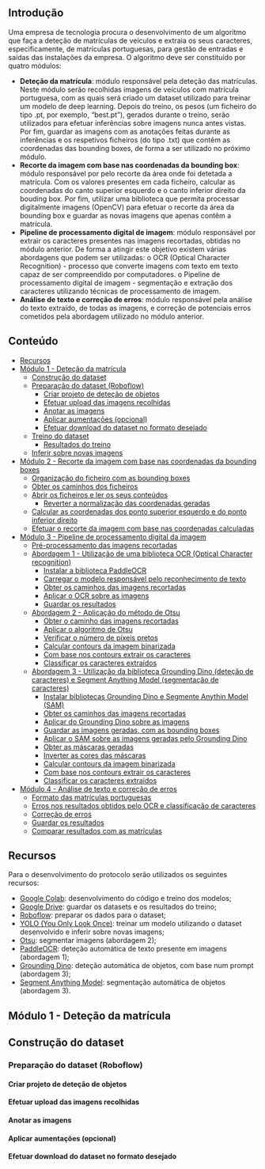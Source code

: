 ## Introdução

Uma empresa de tecnologia procura o desenvolvimento de um algoritmo que faça a deteção de matrículas de veículos e extraia os seus caracteres, especificamente, de matrículas portuguesas, para gestão de entradas e saídas das instalações da empresa.
O algoritmo deve ser constituído por quatro módulos:
-	**Deteção da matrícula**: módulo responsável pela deteção das matrículas. Neste módulo serão recolhidas imagens de veículos com matrícula portuguesa, com as quais será criado um dataset utilizado para treinar um modelo de deep learning. Depois do treino, os pesos (um ficheiro do tipo .pt, por exemplo, “best.pt”), gerados durante o treino, serão utilizados para efetuar inferências sobre imagens nunca antes vistas. Por fim, guardar as imagens com as anotações feitas durante as inferências e os respetivos ficheiros (do tipo .txt) que contêm as coordenadas das bounding boxes, de forma a ser utilizado no próximo módulo. 
-	**Recorte da imagem com base nas coordenadas da bounding box**: módulo responsável por pelo recorte da área onde foi detetada a matrícula. Com os valores presentes em cada ficheiro, calcular as coordenadas do canto superior esquerdo e o canto inferior direito da bouding box. Por fim, utilizar uma biblioteca que permita processar digitalmente imagens (OpenCV) para efetuar o recorte da área da bounding box e guardar as novas imagens que apenas contêm a matrícula.
-	 **Pipeline de processamento digital de imagem**: módulo responsável por extrair os caracteres presentes nas imagens recortadas, obtidas no módulo anterior. De forma a atingir este objetivo existem várias abordagens que podem ser utilizadas:
o	OCR (Optical Character Recognition) - processo que converte imagens com texto em texto capaz de ser compreendido por computadores.
o	Pipeline de processamento digital de imagem - segmentação e extração dos caracteres utilizando técnicas de processamento de imagem.
-	**Análise de texto e correção de erros**: módulo responsável pela análise do texto extraído, de todas as imagens, e correção de potenciais erros cometidos pela abordagem utilizado no módulo anterior.



## Conteúdo

- [Recursos](#software-a-utilizar)
- [Módulo 1 - Deteção da matrícula](#módulo-1)
  - [Construção do dataset](#construir-dataset)
  - [Preparação do dataset (Roboflow)](#preparar-dataset)
    - [Criar projeto de deteção de objetos](#criar-projeto-roboflow)
    - [Efetuar upload das imagens recolhidas](#upload-imagens)
    - [Anotar as imagens](#anotar-imagens)
    - [Aplicar aumentações (opcional)](#aumentar-imagens)
    - [Efetuar download do dataset no formato desejado](#download-dataset)
  - [Treino do dataset](#treino-dataset)
    - [Resultados do treino](#)
  - [Inferir sobre novas imagens](#inferências)
- [Módulo 2 - Recorte da imagem com base nas coordenadas da bounding boxes](#módulo-2)
  - [Organização do ficheiro com as bounding boxes](#ficheiro-bb)
  - [Obter os caminhos dos ficheiros](#caminhos-bb)
  - [Abrir os ficheiros e ler os seus conteúdos](#ler-ficheiro)
    - [Reverter a normalização das coordenadas geradas](#desnormalização)
  - [Calcular as coordenadas dos ponto superior esquerdo e do ponto inferior direito](#calculo-pontos)
  - [Efetuar o recorte da imagem com base nas coordenadas calculadas](#recorte-imagens)
- [Módulo 3 - Pipeline de processamento digital da imagem](#módulo-3)
  - [Pré-processamento das imagens recortadas](#processar-imagens)
  - [Abordagem 1 - Utilização de uma biblioteca OCR (Optical Character recognition)](#ocr)
    - [Instalar a biblioteca PaddleOCR](#instalar-ocr)
    - [Carregar o modelo responsável pelo reconhecimento de texto](#modelo-ocr)
    - [Obter os caminhos das imagens recortadas](#imagens-ocr)
    - [Aplicar o OCR sobre as imagens](#aplicar-ocr)
    - [Guardar os resultados](#guardar-ocr)
  - [Abordagem 2 - Aplicação do método de Otsu](#otsu)
    - [Obter o caminho das imagens recortadas](#caminhos-otsu)
    - [Aplicar o algoritmo de Otsu](#aplicar-otsu)
    - [Verificar o número de píxeis pretos](#pixeis-otsu)
    - [Calcular contours da imagem binarizada](#contours-otsu)
    - [Com base nos contours extrair os caracteres](#extrair-otsu)
    - [Classificar os caracteres extraídos](#classificar-otsu)
  - [Abordagem 3 - Utilização da biblioteca Grounding Dino (deteção de caracteres) e Segment Anything Model (segmentação de caracteres)](#gd-sam)
    - [Instalar bibliotecas Grounding Dino e Segmente Anythin Model (SAM)](#instalar-gd-sam)
    - [Obter os caminhos das imagens recortadas](#caminhos-gd-sam)
    - [Aplicar do Grounding Dino sobre as imagens](#aplicar-gd)
    - [Guardar as imagens geradas, com as bounding boxes](#imagens-gd)
    - [Aplicar o SAM sobre as imagens geradas pelo Grounding Dino](#aplicar-sam)
    - [Obter as máscaras geradas](#mascaras-sam)
    - [Inverter as cores das máscaras](#inverter-cor-sam)
    - [Calcular contours da imagem binarizada](#contours-gd-sam)
    - [Com base nos contours extrair os caracteres](#extrair-gd-sam)
    - [Classificar os caracteres extraídos](#classificar-gd-sam)
- [Módulo 4 - Análise de texto e correção de erros](#módulo-4)
  - [Formato das matrículas portuguesas](#formato-matriculas)
  - [Erros nos resultados obtidos pelo OCR e classificação de caracteres](#erros-resultados)
  - [Correção de erros](#correcao-erros)
  - [Guardar os resultados](#guardar-resultadoss)
  - [Comparar resultados com as matrículas](#comparar-resultados)


## Recursos

Para o desenvolvimento do protocolo serão utilizados os seguintes recursos:

- [Google Colab](https://colab.research.google.com/): desenvolvimento do código e treino dos modelos;
- [Google Drive](https://www.google.com/drive/): guardar os datasets e os resultados do treino;
- [Roboflow](https://roboflow.com/): preparar os dados para o dataset;
- [YOLO (You Only Look Once)](https://github.com/ultralytics): treinar um modelo utilizando o dataset desenvolvido e inferir sobre novas imagens;
- [Otsu](https://en.wikipedia.org/wiki/Otsu%27s_method): segmentar imagens (abordagem 2);
- [PaddleOCR](https://github.com/PaddlePaddle/PaddleOCR/blob/release/2.7/README_en.md): deteção automática de texto presente em imagens (abordagem 1);
- [Grounding Dino](https://github.com/IDEA-Research/GroundingDINO): deteção automática de objetos, com base num prompt (abordagem 3);
- [Segment Anything Model](https://github.com/facebookresearch/segment-anything): segmentação automática de objetos (abordagem 3).


## Módulo 1 - Deteção da matrícula

## Construção do dataset

### Preparação do dataset (Roboflow)
#### Criar projeto de deteção de objetos
#### Efetuar upload das imagens recolhidas
#### Anotar as imagens
#### Aplicar aumentações (opcional)
#### Efetuar download do dataset no formato desejado
